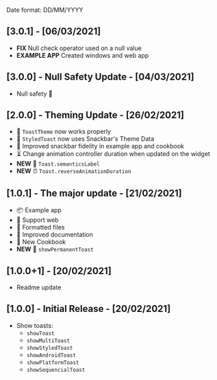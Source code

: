Date format: DD/MM/YYYY

## [3.0.1] - [06/03/2021]

- **FIX** Null check operator used on a null value
- **EXAMPLE APP** Created windows and web app

## [3.0.0] - Null Safety Update - [04/03/2021]

- Null safety 🎉

## [2.0.0] - Theming Update - [26/02/2021]

- 🔶 `ToastTheme` now works properly
- 🌌 `StyledToast` now uses Snackbar's Theme Data
- 📔 Improved snackbar fidelity in example app and cookbook
- ⏳ Change animation controller duration when updated on the widget
- **NEW** 🦡 `Toast.semanticsLabel`
- **NEW** ⏰ `Toast.reverseAnimationDuration`

## [1.0.1] - The major update - [21/02/2021]

- 📦 Example app
- 🎯 Support web
- 📂 Formatted files
- 📃 Improved documentation
- 🍪 New Cookbook
- **NEW** 📜 `showPermanentToast`

## [1.0.0+1] - [20/02/2021]

- Readme update

## [1.0.0] - Initial Release - [20/02/2021]

- Show toasts:
  - `showToast`
  - `showMultiToast`
  - `showStyledToast`
  - `showAndroidToast`
  - `showPlatformToast`
  - `showSequencialToast`
